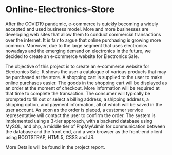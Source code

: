 # Online-Electronics-Store

After the COVID19 pandemic, e-commerce is quickly becoming a widely accepted and used business model. More and more businesses are developing web sites that allow them to conduct commercial transactions over the internet. It is fair to argue that online purchasing is growing more common. Moreover, due to the large segment that uses electronics nowadays and the emerging demand on electronics in the future, we decided to create an e-commerce website for Electronics Sale.


The objective of this project is to create an e-commerce website for Electronics Sale. It shows the user a catalogue of various products that may be purchased at the store. A shopping cart is supplied to the user to make online purchases easier. The goods in the shopping cart will be displayed as an order at the moment of checkout. More information will be required at that time to complete the transaction. The consumer will typically be prompted to fill out or select a billing address, a shipping address, a shipping option, and payment information, all of which will be saved in the user account. As soon as the order is placed, a customer service representative will contact the user to confirm the order. The system is implemented using a 3-tier approach, with a backend database using MySQL, and php, a middle tier of PhpMyAdmin for communication between the database and the front end, and a web browser as the front-end client using BOOTSTRAP, HTML5, CSS3 and JS. 

More Details will be found in the project report.

